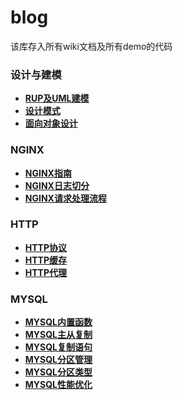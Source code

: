 # blog

该库存入所有wiki文档及所有demo的代码

### 设计与建模

* **[RUP及UML建模](https://github.com/bingbo/blog/wiki/RUP%E5%8F%8AUML%E5%BB%BA%E6%A8%A1)**
* **[设计模式](https://github.com/bingbo/blog/wiki/%E8%AE%BE%E8%AE%A1%E6%A8%A1%E5%BC%8F)**
* **[面向对象设计](https://github.com/bingbo/blog/wiki/%E9%9D%A2%E5%90%91%E5%AF%B9%E8%B1%A1%E8%AE%BE%E8%AE%A1)**

### NGINX

  * **[NGINX指南](https://github.com/bingbo/blog/wiki/NGINX%E6%8C%87%E5%8D%97)**
  * **[NGINX日志切分](https://github.com/bingbo/blog/wiki/NGINX%E6%97%A5%E5%BF%97%E5%88%87%E5%88%86%E6%96%B9%E5%BC%8F)**
  * **[NGINX请求处理流程](https://github.com/bingbo/blog/wiki/NGINX%E5%A4%84%E7%90%86%E8%AF%B7%E6%B1%82%E7%9A%84%E5%87%A0%E4%B8%AA%E9%98%B6%E6%AE%B5)**
  
### HTTP

  * **[HTTP协议](https://github.com/bingbo/blog/wiki/HTTP%E5%8D%8F%E8%AE%AE)**
  * **[HTTP缓存](https://github.com/bingbo/blog/wiki/HTTP%E7%BC%93%E5%AD%98)**
  * **[HTTP代理](https://github.com/bingbo/blog/wiki/HTTP%E4%BB%A3%E7%90%86)**
  
### MYSQL

  * **[MYSQL内置函数](https://github.com/bingbo/blog/wiki/mysql%E5%86%85%E7%BD%AE%E5%87%BD%E6%95%B0)**
  * **[MYSQL主从复制](https://github.com/bingbo/blog/wiki/mysql%E4%B8%BB%E4%BB%8E%E5%A4%8D%E5%88%B6)**
  * **[MYSQL复制语句](https://github.com/bingbo/blog/wiki/mysql%E5%A4%8D%E5%88%B6%E8%AF%AD%E5%8F%A5)**
  * **[MYSQL分区管理](https://github.com/bingbo/blog/wiki/MYSQL%E5%88%86%E5%8C%BA%E7%AE%A1%E7%90%86)**
  * **[MYSQL分区类型](https://github.com/bingbo/blog/wiki/MYSQL%E5%88%86%E5%8C%BA%E7%B1%BB%E5%9E%8B)**
  * **[MYSQL性能优化](https://github.com/bingbo/blog/wiki/MYSQL%E6%80%A7%E8%83%BD%E4%BC%98%E5%8C%96)**

